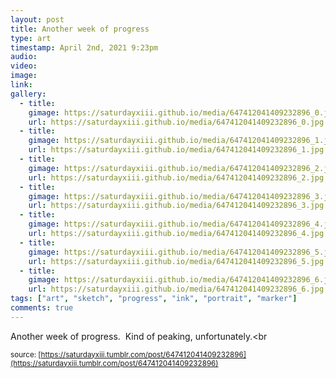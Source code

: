 ```yaml
---
layout: post
title: Another week of progress 
type: art
timestamp: April 2nd, 2021 9:23pm
audio: 
video: 
image: 
link: 
gallery:
  - title: 
    gimage: https://saturdayxiii.github.io/media/647412041409232896_0.jpg
    url: https://saturdayxiii.github.io/media/647412041409232896_0.jpg
  - title: 
    gimage: https://saturdayxiii.github.io/media/647412041409232896_1.jpg
    url: https://saturdayxiii.github.io/media/647412041409232896_1.jpg
  - title: 
    gimage: https://saturdayxiii.github.io/media/647412041409232896_2.jpg
    url: https://saturdayxiii.github.io/media/647412041409232896_2.jpg
  - title: 
    gimage: https://saturdayxiii.github.io/media/647412041409232896_3.jpg
    url: https://saturdayxiii.github.io/media/647412041409232896_3.jpg
  - title: 
    gimage: https://saturdayxiii.github.io/media/647412041409232896_4.jpg
    url: https://saturdayxiii.github.io/media/647412041409232896_4.jpg
  - title: 
    gimage: https://saturdayxiii.github.io/media/647412041409232896_5.jpg
    url: https://saturdayxiii.github.io/media/647412041409232896_5.jpg
  - title: 
    gimage: https://saturdayxiii.github.io/media/647412041409232896_6.jpg
    url: https://saturdayxiii.github.io/media/647412041409232896_6.jpg
tags: ["art", "sketch", "progress", "ink", "portrait", "marker"]
comments: true
---
```


         
Another week of progress.  Kind of peaking, unfortunately.<br 
  
<small>source: [https://saturdayxiii.tumblr.com/post/647412041409232896](https://saturdayxiii.tumblr.com/post/647412041409232896)</small>